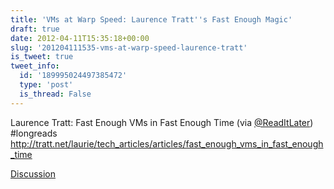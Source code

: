 ```yaml
---
title: 'VMs at Warp Speed: Laurence Tratt''s Fast Enough Magic'
draft: true
date: 2012-04-11T15:35:18+00:00
slug: '201204111535-vms-at-warp-speed-laurence-tratt'
is_tweet: true
tweet_info:
  id: '189995024497385472'
  type: 'post'
  is_thread: False
---
```




Laurence Tratt: Fast Enough VMs in Fast Enough Time (via [@ReadItLater](https://x.com/ReadItLater)) #longreads <http://tratt.net/laurie/tech_articles/articles/fast_enough_vms_in_fast_enough_time>

[Discussion](https://x.com/sytelus/status/189995024497385472)
